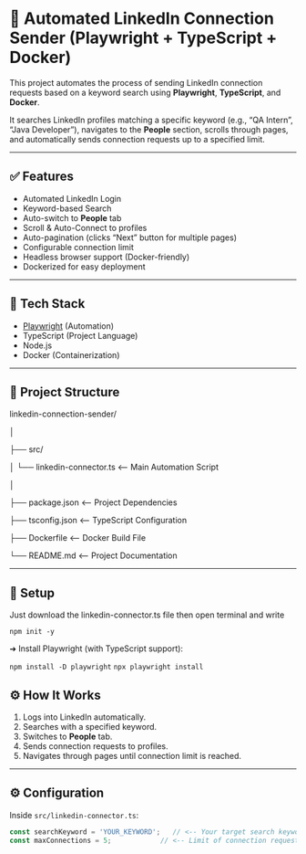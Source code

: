 # 🔗 Automated LinkedIn Connection Sender (Playwright + TypeScript + Docker)

This project automates the process of sending LinkedIn connection requests based on a keyword search using **Playwright**, **TypeScript**, and **Docker**.

It searches LinkedIn profiles matching a specific keyword (e.g., “QA Intern”, “Java Developer”), navigates to the **People** section, scrolls through pages, and automatically sends connection requests up to a specified limit.

---

## ✅ Features

- Automated LinkedIn Login  
- Keyword-based Search  
- Auto-switch to **People** tab  
- Scroll & Auto-Connect to profiles  
- Auto-pagination (clicks “Next” button for multiple pages)  
- Configurable connection limit  
- Headless browser support (Docker-friendly)  
- Dockerized for easy deployment

---

## 🚀 Tech Stack

- [Playwright](https://playwright.dev/) (Automation)
- TypeScript (Project Language)
- Node.js
- Docker (Containerization)

---

## 📂 Project Structure

linkedin-connection-sender/

│

├── src/

│ └── linkedin-connector.ts <-- Main Automation Script

│

├── package.json <-- Project Dependencies

├── tsconfig.json <-- TypeScript Configuration

├── Dockerfile <-- Docker Build File

└── README.md <-- Project Documentation


---

## 🚀 Setup
Just download the linkedin-connector.ts file then open terminal and write

``` npm init -y ```

➜ Install Playwright (with TypeScript support): 

``` npm install -D playwright ```
``` npx playwright install ```
 


## ⚙️ How It Works

1. Logs into LinkedIn automatically.
2. Searches with a specified keyword.
3. Switches to **People** tab.
4. Sends connection requests to profiles.
5. Navigates through pages until connection limit is reached.

---

## ⚙️ Configuration

Inside `src/linkedin-connector.ts`:
```ts
const searchKeyword = 'YOUR_KEYWORD';   // <-- Your target search keyword
const maxConnections = 5;            // <-- Limit of connection requests
